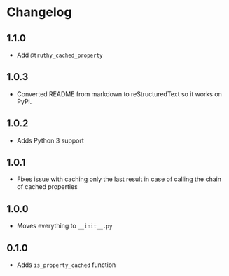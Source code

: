 # Changelog

## 1.1.0
* Add `@truthy_cached_property`

## 1.0.3
* Converted README from markdown to reStructuredText so it works on PyPi.

## 1.0.2
* Adds Python 3 support

## 1.0.1
* Fixes issue with caching only the last result in case of calling the chain of cached
properties

## 1.0.0
* Moves everything to `__init__.py`

## 0.1.0
* Adds `is_property_cached` function
